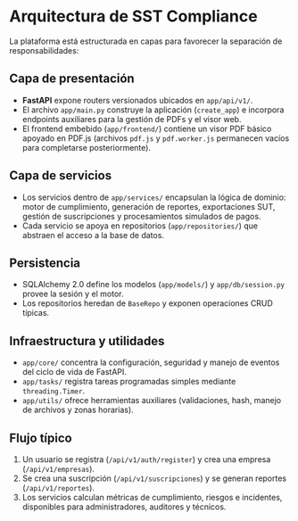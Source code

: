 # Arquitectura de SST Compliance

La plataforma está estructurada en capas para favorecer la separación de responsabilidades:

## Capa de presentación
- **FastAPI** expone routers versionados ubicados en `app/api/v1/`.
- El archivo `app/main.py` construye la aplicación (`create_app`) e incorpora endpoints auxiliares para la gestión de PDFs y el visor web.
- El frontend embebido (`app/frontend/`) contiene un visor PDF básico apoyado en PDF.js (archivos `pdf.js` y `pdf.worker.js` permanecen vacíos para completarse posteriormente).

## Capa de servicios
- Los servicios dentro de `app/services/` encapsulan la lógica de dominio: motor de cumplimiento, generación de reportes, exportaciones SUT, gestión de suscripciones y procesamientos simulados de pagos.
- Cada servicio se apoya en repositorios (`app/repositories/`) que abstraen el acceso a la base de datos.

## Persistencia
- SQLAlchemy 2.0 define los modelos (`app/models/`) y `app/db/session.py` provee la sesión y el motor.
- Los repositorios heredan de `BaseRepo` y exponen operaciones CRUD típicas.

## Infraestructura y utilidades
- `app/core/` concentra la configuración, seguridad y manejo de eventos del ciclo de vida de FastAPI.
- `app/tasks/` registra tareas programadas simples mediante `threading.Timer`.
- `app/utils/` ofrece herramientas auxiliares (validaciones, hash, manejo de archivos y zonas horarias).

## Flujo típico
1. Un usuario se registra (`/api/v1/auth/register`) y crea una empresa (`/api/v1/empresas`).
2. Se crea una suscripción (`/api/v1/suscripciones`) y se generan reportes (`/api/v1/reportes`).
3. Los servicios calculan métricas de cumplimiento, riesgos e incidentes, disponibles para administradores, auditores y técnicos.
